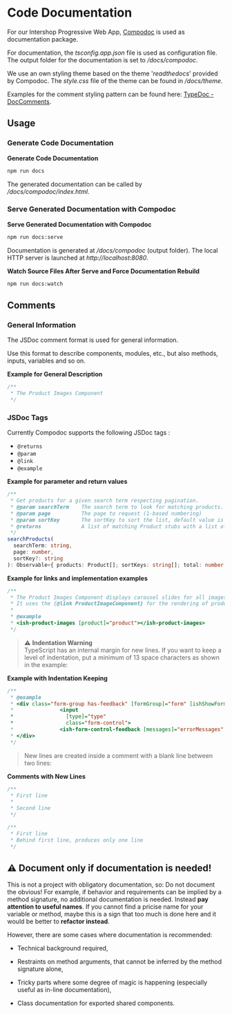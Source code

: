 <!--
kb_guide
kb_pwa
kb_everyone
kb_sync_latest_only
-->

# Code Documentation

For our Intershop Progressive Web App, [Compodoc](https://compodoc.app) is used as documentation package.

For documentation, the _tsconfig.app.json_ file is used as configuration file.
The output folder for the documentation is set to _<project-home>/docs/compodoc_.

We use an own styling theme based on the theme '_readthedocs_' provided by Compodoc.
The _style.css_ file of the theme can be found in _<project-home>/docs/theme_.

Examples for the comment styling pattern can be found here: [TypeDoc - DocComments](http://typedoc.org/guides/doccomments/).

## Usage

### Generate Code Documentation

**Generate Code Documentation**

```bash
npm run docs
```

The generated documentation can be called by _<project-home>/docs/compodoc/index.html_.

### Serve Generated Documentation with Compodoc

**Serve Generated Documentation with Compodoc**

```bash
npm run docs:serve
```

Documentation is generated at _<project-home>/docs/compodoc_ (output folder).
The local HTTP server is launched at _http://localhost:8080_.

**Watch Source Files After Serve and Force Documentation Rebuild**

```bash
npm run docs:watch
```

## Comments

### General Information

The JSDoc comment format is used for general information.

Use this format to describe components, modules, etc., but also methods, inputs, variables and so on.

**Example for General Description**

```typescript
/**
 * The Product Images Component
 */
```

### JSDoc Tags

Currently Compodoc supports the following JSDoc tags :

- `@returns`
- `@param`
- `@link`
- `@example`

**Example for parameter and return values**

```typescript
/**
 * Get products for a given search term respecting pagination.
 * @param searchTerm    The search term to look for matching products.
 * @param page          The page to request (1-based numbering)
 * @param sortKey       The sortKey to sort the list, default value is ''.
 * @returns             A list of matching Product stubs with a list of possible sortings and the total amount of results.
 */
searchProducts(
  searchTerm: string,
  page: number,
  sortKey?: string
): Observable<{ products: Product[]; sortKeys: string[]; total: number }> {
```

**Example for links and implementation examples**

```typescript
/**
 * The Product Images Component displays carousel slides for all images of the product and a thumbnails list as carousel indicator.
 * It uses the {@link ProductImageComponent} for the rendering of product images.
 *
 * @example
 * <ish-product-images [product]="product"></ish-product-images>
 */
```

> :warning: **Indentation Warning**  
> TypeScript has an internal margin for new lines. If you want to keep a level of indentation, put a minimum of 13 space characters as shown in the example:

**Example with Indentation Keeping**

```typescript
/**
 * @example
 * <div class="form-group has-feedback" [formGroup]="form" [ishShowFormFeedback]="formControl">
 *               <input
 *                 [type]="type"
 *                 class="form-control">
 *               <ish-form-control-feedback [messages]="errorMessages" [control]="formControl"></ish-form-control-feedback>
 * </div>
 */
```

> New lines are created inside a comment with a blank line between two lines:

**Comments with New Lines**

```typescript
/**
 * First line
 *
 * Second line
 */

/**
 * First line
 * Behind first line, produces only one line
 */
```

## :warning: Document only if documentation is needed!

This is not a project with obligatory documentation, so: Do not document the obvious! For example, if behavior and requirements can be implied by a method signature, no additional documentation is needed.
Instead **pay attention to useful names**.
If you cannot find a pricise name for your variable or method, maybe this is a sign that too much is done here and it would be better to **refactor instead**.

However, there are some cases where documentation is recommended:

- Technical background required,

- Restraints on method arguments, that cannot be inferred by the method signature alone,

- Tricky parts where some degree of magic is happening (especially useful as in-line documentation),

- Class documentation for exported shared components.
